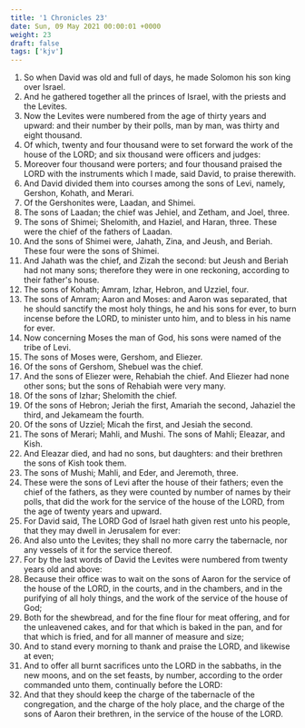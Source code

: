 ```yaml
---
title: '1 Chronicles 23'
date: Sun, 09 May 2021 00:00:01 +0000
weight: 23
draft: false
tags: ['kjv'] 
---
```


1. So when David was old and full of days, he made Solomon his son king over Israel.
2. And he gathered together all the princes of Israel, with the priests and the Levites.
3. Now the Levites were numbered from the age of thirty years and upward: and their number by their polls, man by man, was thirty and eight thousand.
4. Of which, twenty and four thousand were to set forward the work of the house of the LORD; and six thousand were officers and judges:
5. Moreover four thousand were porters; and four thousand praised the LORD with the instruments which I made, said David, to praise therewith.
6. And David divided them into courses among the sons of Levi, namely, Gershon, Kohath, and Merari.
7. Of the Gershonites were, Laadan, and Shimei.
8. The sons of Laadan; the chief was Jehiel, and Zetham, and Joel, three.
9. The sons of Shimei; Shelomith, and Haziel, and Haran, three. These were the chief of the fathers of Laadan.
10. And the sons of Shimei were, Jahath, Zina, and Jeush, and Beriah. These four were the sons of Shimei.
11. And Jahath was the chief, and Zizah the second: but Jeush and Beriah had not many sons; therefore they were in one reckoning, according to their father's house.
12. The sons of Kohath; Amram, Izhar, Hebron, and Uzziel, four.
13. The sons of Amram; Aaron and Moses: and Aaron was separated, that he should sanctify the most holy things, he and his sons for ever, to burn incense before the LORD, to minister unto him, and to bless in his name for ever.
14. Now concerning Moses the man of God, his sons were named of the tribe of Levi.
15. The sons of Moses were, Gershom, and Eliezer.
16. Of the sons of Gershom, Shebuel was the chief.
17. And the sons of Eliezer were, Rehabiah the chief. And Eliezer had none other sons; but the sons of Rehabiah were very many.
18. Of the sons of Izhar; Shelomith the chief.
19. Of the sons of Hebron; Jeriah the first, Amariah the second, Jahaziel the third, and Jekameam the fourth.
20. Of the sons of Uzziel; Micah the first, and Jesiah the second.
21. The sons of Merari; Mahli, and Mushi. The sons of Mahli; Eleazar, and Kish.
22. And Eleazar died, and had no sons, but daughters: and their brethren the sons of Kish took them.
23. The sons of Mushi; Mahli, and Eder, and Jeremoth, three.
24. These were the sons of Levi after the house of their fathers; even the chief of the fathers, as they were counted by number of names by their polls, that did the work for the service of the house of the LORD, from the age of twenty years and upward.
25. For David said, The LORD God of Israel hath given rest unto his people, that they may dwell in Jerusalem for ever:
26. And also unto the Levites; they shall no more carry the tabernacle, nor any vessels of it for the service thereof.
27. For by the last words of David the Levites were numbered from twenty years old and above:
28. Because their office was to wait on the sons of Aaron for the service of the house of the LORD, in the courts, and in the chambers, and in the purifying of all holy things, and the work of the service of the house of God;
29. Both for the shewbread, and for the fine flour for meat offering, and for the unleavened cakes, and for that which is baked in the pan, and for that which is fried, and for all manner of measure and size;
30. And to stand every morning to thank and praise the LORD, and likewise at even;
31. And to offer all burnt sacrifices unto the LORD in the sabbaths, in the new moons, and on the set feasts, by number, according to the order commanded unto them, continually before the LORD:
32. And that they should keep the charge of the tabernacle of the congregation, and the charge of the holy place, and the charge of the sons of Aaron their brethren, in the service of the house of the LORD.
